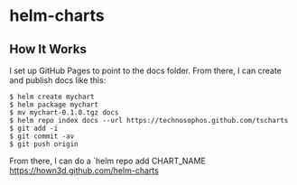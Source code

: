 # helm-charts

## How It Works

I set up GitHub Pages to point to the docs folder. From there, I can create and publish docs like this:

```
$ helm create mychart
$ helm package mychart
$ mv mychart-0.1.0.tgz docs
$ helm repo index docs --url https://technosophos.github.com/tscharts
$ git add -i
$ git commit -av
$ git push origin
```

From there, I can do a `helm repo add CHART_NAME https://hown3d.github.com/helm-charts

